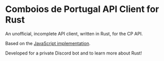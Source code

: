 # Comboios de Portugal API Client for Rust

An unofficial, incomplete API client, written in Rust, for the CP API. 

Based on the [JavaScript implementation](https://github.com/juliuste/comboios).

Developed for a private Discord bot and to learn more about Rust!
